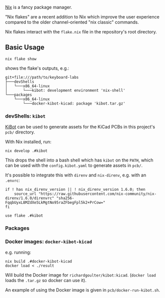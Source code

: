 [Nix](https://nixos.org/) is a fancy package manager.

"Nix flakes" are a recent addition to Nix which improve the user
experience compared to the older channel-oriented "nix classic"
commands.

Nix flakes interact with the `flake.nix` file in the repository's root
directory.

## Basic Usage

```
nix flake show
```

shows the flake's outputs, e.g.:

```
git+file:///path/to/keyboard-labs
├───devShells
│   └───x86_64-linux
│       └───kibot: development environment 'nix-shell'
└───packages
    └───x86_64-linux
        └───docker-kibot-kicad: package 'kibot.tar.gz'
```

### devShells: `kibot`

[KiBot](https://github.com/INTI-CMNB/KiBot) can be used to generate
assets for the KiCad PCBs in this project's `pcb/` directory.

With Nix installed, run:

```
nix develop .#kibot
```

This drops the shell into a bash shell which has `kibot` on the
`PATH`, which can be used with the `config.kibot.yaml` to generate
assets in `pcb/`.

It's possible to integrate this with `direnv` and `nix-direnv`, e.g.
with an `.envrc`:

```
if ! has nix_direnv_version || ! nix_direnv_version 1.6.0; then
    source_url "https://raw.githubusercontent.com/nix-community/nix-direnv/1.6.0/direnvrc" "sha256-FqqbUyxL8MZdXe5LkMgtNo95raZFbegFpl5k2+PrCow="
fi

use flake .#kibot
```

### Packages

### Docker images: `docker-kibot-kicad`

e.g. running:

```
nix build .#docker-kibot-kicad
docker load < ./result
```

Will build the Docker image for `richardgoulter/kibot:kicad`.
(`docker load` loads the `.tar.gz` so docker can use it).

An example of using the Docker image is given in
`pcb/docker-run-kibot.sh`.
